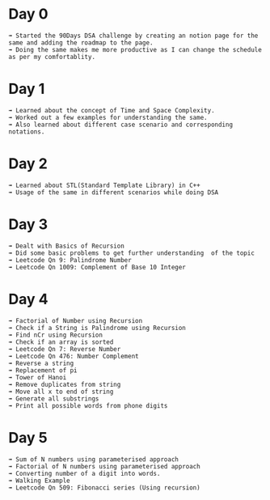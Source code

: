 # Day 0

    ➟ Started the 90Days DSA challenge by creating an notion page for the same and adding the roadmap to the page.
    ➟ Doing the same makes me more productive as I can change the schedule as per my comfortablity.

# Day 1

    ➟ Learned about the concept of Time and Space Complexity.
    ➟ Worked out a few examples for understanding the same.
    ➟ Also learned about different case scenario and corresponding notations.

# Day 2

    ➟ Learned about STL(Standard Template Library) in C++
    ➟ Usage of the same in different scenarios while doing DSA

# Day 3

    ➟ Dealt with Basics of Recursion
    ➟ Did some basic problems to get further understanding  of the topic
    ➟ Leetcode Qn 9: Palindrome Number
    ➟ Leetcode Qn 1009: Complement of Base 10 Integer

# Day 4

    ➟ Factorial of Number using Recursion
    ➟ Check if a String is Palindrome using Recursion
    ➟ Find nCr using Recursion
    ➟ Check if an array is sorted
    ➟ Leetcode Qn 7: Reverse Number
    ➟ Leetcode Qn 476: Number Complement
    ➟ Reverse a string
    ➟ Replacement of pi
    ➟ Tower of Hanoi
    ➟ Remove duplicates from string
    ➟ Move all x to end of string
    ➟ Generate all substrings
    ➟ Print all possible words from phone digits

# Day 5

    ➟ Sum of N numbers using parameterised approach
    ➟ Factorial of N numbers using parameterised approach
    ➟ Converting number of a digit into words.
    ➟ Walking Example
    ➟ Leetcode Qn 509: Fibonacci series (Using recursion)
